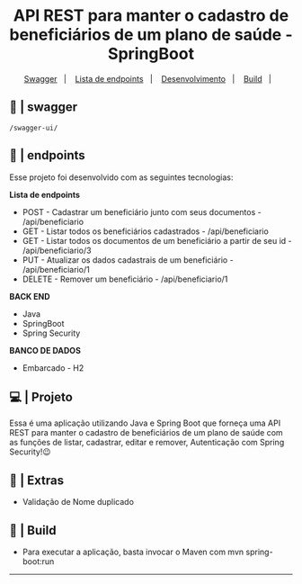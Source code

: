<h1 align="center"> API REST para manter o cadastro de beneficiários de um plano de saúde - SpringBoot</h1>

<p align="center">
  <a href="#-swagger">Swagger</a>&nbsp;&nbsp;&nbsp;|&nbsp;&nbsp;&nbsp;
  <a href="#-endpoints">Lista de endpoints</a>&nbsp;&nbsp;&nbsp;|&nbsp;&nbsp;&nbsp;
  <a href="#-projeto">Desenvolvimento</a>&nbsp;&nbsp;&nbsp;|&nbsp;&nbsp;&nbsp;
  <a href="#-build">Build</a>&nbsp;&nbsp;&nbsp;|&nbsp;&nbsp;&nbsp;
</p>

## 🚀 | swagger
	/swagger-ui/
## 🚀 | endpoints

Esse projeto foi desenvolvido com as seguintes tecnologias:

**Lista de endpoints**     
- POST - Cadastrar um beneficiário junto com seus documentos - /api/beneficiario
- GET - Listar todos os beneficiários cadastrados - /api/beneficiario
- GET - Listar todos os documentos de um beneficiário a partir de seu id - /api/beneficiario/3
- PUT - Atualizar os dados cadastrais de um beneficiário - /api/beneficiario/1
- DELETE - Remover um beneficiário - /api/beneficiario/1

**BACK END**
- Java
- SpringBoot
- Spring Security

**BANCO DE DADOS**
- Embarcado - H2

## 💻 | Projeto

Essa é uma aplicação utilizando Java e Spring Boot que forneça uma API REST para manter o cadastro de beneficiários de um plano de saúde
com as funções de listar, cadastrar, editar e remover,
Autenticação com Spring Security!😉

## 📌 | Extras
- Validação de Nome duplicado

## 🔖 | Build

- Para executar a aplicação, basta invocar o Maven com mvn spring-boot:run

---
